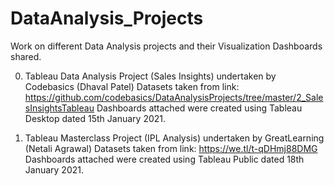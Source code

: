 # DataAnalysis_Projects
Work on different Data Analysis projects and their Visualization Dashboards shared.

0.  Tableau Data Analysis Project (Sales Insights) undertaken by Codebasics (Dhaval Patel)
Datasets taken from link: https://github.com/codebasics/DataAnalysisProjects/tree/master/2_SalesInsightsTableau
Dashboards attached were created using Tableau Desktop dated 15th January 2021.

1. Tableau Masterclass Project (IPL Analysis) undertaken by GreatLearning (Netali Agrawal)
Datasets taken from link: https://we.tl/t-qDHmj88DMG
Dashboards attached were created using Tableau Public dated 18th January 2021.
